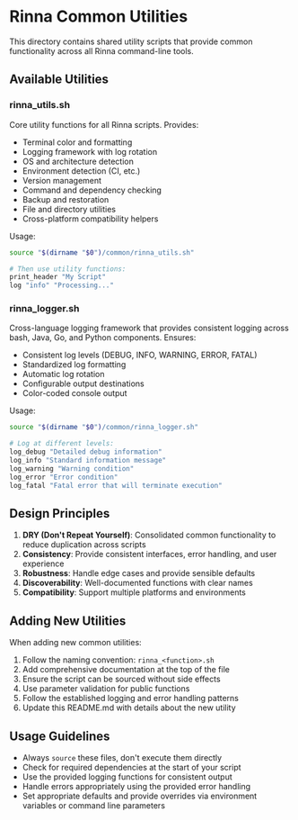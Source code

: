 # Rinna Common Utilities

This directory contains shared utility scripts that provide common functionality across all Rinna command-line tools.

## Available Utilities

### rinna_utils.sh

Core utility functions for all Rinna scripts. Provides:

- Terminal color and formatting
- Logging framework with log rotation
- OS and architecture detection
- Environment detection (CI, etc.)
- Version management
- Command and dependency checking
- Backup and restoration
- File and directory utilities
- Cross-platform compatibility helpers

Usage:
```bash
source "$(dirname "$0")/common/rinna_utils.sh"

# Then use utility functions:
print_header "My Script"
log "info" "Processing..."
```

### rinna_logger.sh

Cross-language logging framework that provides consistent logging across bash, Java, Go, and Python components. Ensures:

- Consistent log levels (DEBUG, INFO, WARNING, ERROR, FATAL)
- Standardized log formatting
- Automatic log rotation
- Configurable output destinations
- Color-coded console output

Usage:
```bash
source "$(dirname "$0")/common/rinna_logger.sh"

# Log at different levels:
log_debug "Detailed debug information"
log_info "Standard information message"
log_warning "Warning condition"
log_error "Error condition"
log_fatal "Fatal error that will terminate execution"
```

## Design Principles

1. **DRY (Don't Repeat Yourself)**: Consolidated common functionality to reduce duplication across scripts
2. **Consistency**: Provide consistent interfaces, error handling, and user experience
3. **Robustness**: Handle edge cases and provide sensible defaults
4. **Discoverability**: Well-documented functions with clear names
5. **Compatibility**: Support multiple platforms and environments

## Adding New Utilities

When adding new common utilities:

1. Follow the naming convention: `rinna_<function>.sh`
2. Add comprehensive documentation at the top of the file
3. Ensure the script can be sourced without side effects
4. Use parameter validation for public functions
5. Follow the established logging and error handling patterns
6. Update this README.md with details about the new utility

## Usage Guidelines

- Always `source` these files, don't execute them directly
- Check for required dependencies at the start of your script
- Use the provided logging functions for consistent output
- Handle errors appropriately using the provided error handling
- Set appropriate defaults and provide overrides via environment variables or command line parameters